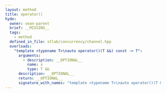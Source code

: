 ```yaml
---
layout: method
title: operator()
hyde:
  owner: sean-parent
  brief: __MISSING__
  tags:
    - method
  defined_in_file: stlab/concurrency/channel.hpp
  overloads:
    "template <typename T>\nauto operator()(T &&) const -> T":
      arguments:
        - description: __OPTIONAL__
          name: x
          type: T &&
      description: __OPTIONAL__
      return: __OPTIONAL__
      signature_with_names: "template <typename T>\nauto operator()(T && x) const -> T"
---
```

